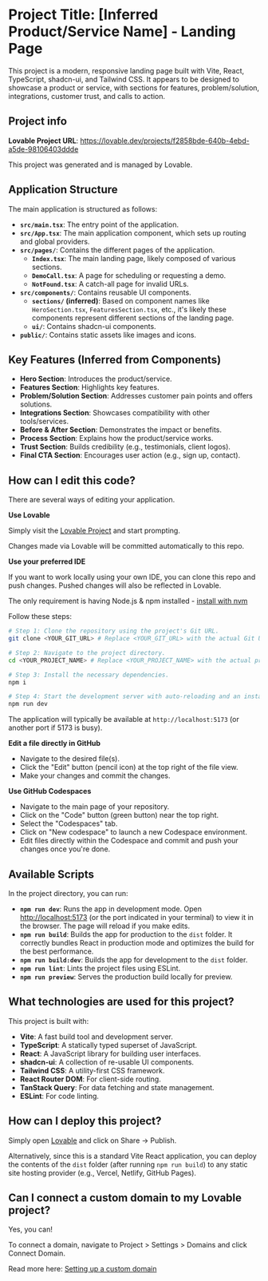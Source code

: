 # Project Title: [Inferred Product/Service Name] - Landing Page

This project is a modern, responsive landing page built with Vite, React, TypeScript, shadcn-ui, and Tailwind CSS. It appears to be designed to showcase a product or service, with sections for features, problem/solution, integrations, customer trust, and calls to action.

## Project info

**Lovable Project URL**: https://lovable.dev/projects/f2858bde-640b-4ebd-a5de-98106403ddde

This project was generated and is managed by Lovable.

## Application Structure

The main application is structured as follows:

- **`src/main.tsx`**: The entry point of the application.
- **`src/App.tsx`**: The main application component, which sets up routing and global providers.
- **`src/pages/`**: Contains the different pages of the application.
    - **`Index.tsx`**: The main landing page, likely composed of various sections.
    - **`DemoCall.tsx`**: A page for scheduling or requesting a demo.
    - **`NotFound.tsx`**: A catch-all page for invalid URLs.
- **`src/components/`**: Contains reusable UI components.
    - **`sections/` (inferred)**: Based on component names like `HeroSection.tsx`, `FeaturesSection.tsx`, etc., it's likely these components represent different sections of the landing page.
    - **`ui/`**: Contains shadcn-ui components.
- **`public/`**: Contains static assets like images and icons.

## Key Features (Inferred from Components)

- **Hero Section**: Introduces the product/service.
- **Features Section**: Highlights key features.
- **Problem/Solution Section**: Addresses customer pain points and offers solutions.
- **Integrations Section**: Showcases compatibility with other tools/services.
- **Before & After Section**: Demonstrates the impact or benefits.
- **Process Section**: Explains how the product/service works.
- **Trust Section**: Builds credibility (e.g., testimonials, client logos).
- **Final CTA Section**: Encourages user action (e.g., sign up, contact).

## How can I edit this code?

There are several ways of editing your application.

**Use Lovable**

Simply visit the [Lovable Project](https://lovable.dev/projects/f2858bde-640b-4ebd-a5de-98106403ddde) and start prompting.

Changes made via Lovable will be committed automatically to this repo.

**Use your preferred IDE**

If you want to work locally using your own IDE, you can clone this repo and push changes. Pushed changes will also be reflected in Lovable.

The only requirement is having Node.js & npm installed - [install with nvm](https://github.com/nvm-sh/nvm#installing-and-updating)

Follow these steps:

```sh
# Step 1: Clone the repository using the project's Git URL.
git clone <YOUR_GIT_URL> # Replace <YOUR_GIT_URL> with the actual Git URL

# Step 2: Navigate to the project directory.
cd <YOUR_PROJECT_NAME> # Replace <YOUR_PROJECT_NAME> with the actual project name

# Step 3: Install the necessary dependencies.
npm i

# Step 4: Start the development server with auto-reloading and an instant preview.
npm run dev
```
The application will typically be available at `http://localhost:5173` (or another port if 5173 is busy).

**Edit a file directly in GitHub**

- Navigate to the desired file(s).
- Click the "Edit" button (pencil icon) at the top right of the file view.
- Make your changes and commit the changes.

**Use GitHub Codespaces**

- Navigate to the main page of your repository.
- Click on the "Code" button (green button) near the top right.
- Select the "Codespaces" tab.
- Click on "New codespace" to launch a new Codespace environment.
- Edit files directly within the Codespace and commit and push your changes once you're done.

## Available Scripts

In the project directory, you can run:

- **`npm run dev`**: Runs the app in development mode. Open [http://localhost:5173](http://localhost:5173) (or the port indicated in your terminal) to view it in the browser. The page will reload if you make edits.
- **`npm run build`**: Builds the app for production to the `dist` folder. It correctly bundles React in production mode and optimizes the build for the best performance.
- **`npm run build:dev`**: Builds the app for development to the `dist` folder.
- **`npm run lint`**: Lints the project files using ESLint.
- **`npm run preview`**: Serves the production build locally for preview.

## What technologies are used for this project?

This project is built with:

- **Vite**: A fast build tool and development server.
- **TypeScript**: A statically typed superset of JavaScript.
- **React**: A JavaScript library for building user interfaces.
- **shadcn-ui**: A collection of re-usable UI components.
- **Tailwind CSS**: A utility-first CSS framework.
- **React Router DOM**: For client-side routing.
- **TanStack Query**: For data fetching and state management.
- **ESLint**: For code linting.

## How can I deploy this project?

Simply open [Lovable](https://lovable.dev/projects/f2858bde-640b-4ebd-a5de-98106403ddde) and click on Share -> Publish.

Alternatively, since this is a standard Vite React application, you can deploy the contents of the `dist` folder (after running `npm run build`) to any static site hosting provider (e.g., Vercel, Netlify, GitHub Pages).

## Can I connect a custom domain to my Lovable project?

Yes, you can!

To connect a domain, navigate to Project > Settings > Domains and click Connect Domain.

Read more here: [Setting up a custom domain](https://docs.lovable.dev/tips-tricks/custom-domain#step-by-step-guide)
